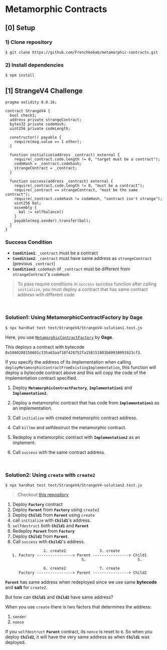 # Metamorphic Contracts

## [0] Setup

### 1) Clone repository

`$ git clone https://github.com/Frenchkebab/metamorphic-contracts.git`

### 2) Install dependencies

`$ npm install`

## [1] StrangeV4 Challenge

```solidity
pragma solidity 0.8.16;

contract StrangeV4 {
  bool check1;
  address private strangeContract;
  bytes32 private codeHash;
  uint256 private codeLength;

  constructor() payable {
    require(msg.value == 1 ether);
  }

  function initialize(address _contract) external {
    require(_contract.code.length != 0, "target must be a contract");
    codeHash = _contract.codehash;
    strangeContract = _contract;
  }

  function success(address _contract) external {
    require(_contract.code.length != 0, "must be a contract");
    require(_contract == strangeContract, "must be the same contract");
    require(_contract.codehash != codeHash, "contract isn't strange");
    uint256 bal;
    assembly {
      bal := selfbalance()
    }
    payable(msg.sender).transfer(bal);
  }
}
```

### Success Condition

- **`Condition1`**: `_contract` must be a contract
- **`Condition2`**: `_contract` must have same address as `strangeContract` (previous `_contract`)
- **`Condition3`**: `codeHash` of `_contract` must be different from `strangeContract`'s `codeHash`

> To pass require conditions in `success` success function after calling `initialize`, you must deploy a contract that has same contract address with different code

<br>

### Solution1: Using MetamorphicContractFactory by 0age

`$ npx hardhat test test/StrangeV4/StrangeV4-solution1.test.js`

Here, you use [`MetamorphicContractFactory`](https://github.com/0age/metamorphic) by **0age**.

This deploys a contract with bytecode `0x5860208158601c335a63aaf10f428752fa158151803b80938091923cf3`.

If you specify the address of its implementation when calling `deployMetamorphicContractFromExistingImplementation`,
this function will deploy a bytecode contract above and this will copy the code of the implementation contract specified.

1. Deploy **`MetamorphicContractFactory`**, **`Implementation1`** and **`Implementation2`**.

2. Deploy a metamorphic contract that has code from **`Implementation1`** as an implementation.

3. Call `initialize` with created metamorphic contract address.

4. Call `killme` and selfdestruct the metamorphic contract.

5. Redeploy a metamorphic contract with **`Implementation2`** as an implement.

6. Call `success` with the same contract address.

<br>

### Solution2: Using `create` with `create2`

`$ npx hardhat test test/StrangeV4/StrangeV4-solution2.test.js`

> Checkout [this repository](https://github.com/Frenchkebab/create2)

1. Deploy **`Factory`** contract
2. Deploy **`Parent`** from **`Factory`** using `create2`
3. Deploy **`Child1`** from **`Parent`** using `create`
4. call `initialize` with **`Child1`**'s address.
5. `selfdestruct` both **`Child1`** and **`Parent`**
6. Redeploy **`Parent`** from **`Factory`**
7. Deploy **`Child2`** from **`Parent`**.
8. Call `success` with **`Child2`**'s address.

```
                 2. create2               3. create
   1. Factory ----------------> Parent ----------------> Child1
                                  5.                       5.
```

```
                 6. create2               7. create
      Factory ----------------> Parent ----------------> Child2
```

**`Parent`** has same address when redeployed since we use same **bytecode** and **salt** for `create2`.

But how can **`Child1`** and **`Child2`** have same address?

When you use `create` there is two factors that determines the address:

1. `sender`
2. `nonce`

If you `selfdestruct` **`Parent`** contract, its `nonce` is reset to `0`.
So when you deploy **`Child2`**, it will have the very same address as when **`Child1`** was deployed.
